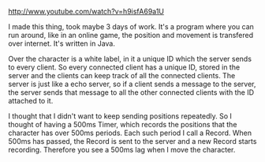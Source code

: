 http://www.youtube.com/watch?v=h9isfA69a1U

I made this thing, took maybe 3 days of work. It's a program where you can run around, like in an online game, the position and movement is transfered over internet. It's written in Java.

Over the character is a white label, in it a unique ID which the server sends to every client. So every connected client has a unique ID, stored in the server and the clients can keep track of all the connected clients. The server is just like a echo server, so if a client sends a message to the server, the server sends that message to all the other connected clients with the ID attached to it.

I thought that I didn't want to keep sending positions repeatedly. So I thought of having a 500ms Timer, which records the positions that the character has over 500ms periods. Each such period I call a Record. When 500ms has passed, the Record is sent to the server and a new Record starts recording. Therefore you see a 500ms lag when I move the character.
